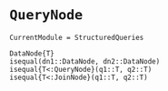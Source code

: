 # `QueryNode`

```@meta
CurrentModule = StructuredQueries
```

```@docs
DataNode{T}
isequal(dn1::DataNode, dn2::DataNode)
isequal{T<:QueryNode}(q1::T, q2::T)
isequal{T<:JoinNode}(q1::T, q2::T)
```
